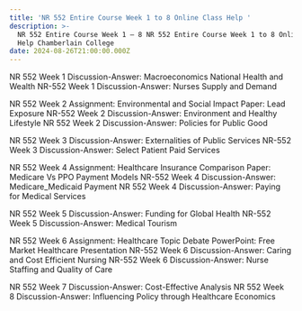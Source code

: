 ```yaml
---
title: 'NR 552 Entire Course Week 1 to 8 Online Class Help '
description: >-
  NR 552 Entire Course Week 1 – 8 NR 552 Entire Course Week 1 to 8 Online Class
  Help Chamberlain College
date: 2024-08-26T21:00:00.000Z
---
```


NR 552 Week 1 Discussion-Answer: Macroeconomics National Health and Wealth
NR-552 Week 1 Discussion-Answer: Nurses Supply and Demand

NR 552 Week 2 Assignment: Environmental and Social Impact Paper: Lead Exposure
NR-552 Week 2 Discussion-Answer: Environment and Healthy Lifestyle
NR 552 Week 2 Discussion-Answer: Policies for Public Good

NR 552 Week 3 Discussion-Answer: Externalities of Public Services
NR-552 Week 3 Discussion-Answer: Select Patient Paid Services

NR 552 Week 4 Assignment: Healthcare Insurance Comparison Paper: Medicare Vs PPO Payment Models
NR-552 Week 4 Discussion-Answer: Medicare\_Medicaid Payment
NR 552 Week 4 Discussion-Answer: Paying for Medical Services

NR 552 Week 5 Discussion-Answer: Funding for Global Health
NR-552 Week 5 Discussion-Answer: Medical Tourism

NR 552 Week 6 Assignment: Healthcare Topic Debate PowerPoint: Free Market Healthcare Presentation
NR-552 Week 6 Discussion-Answer: Caring and Cost Efficient Nursing
NR-552 Week 6 Discussion-Answer: Nurse Staffing and Quality of Care

NR 552 Week 7 Discussion-Answer: Cost-Effective Analysis
NR 552 Week 8 Discussion-Answer: Influencing Policy through Healthcare Economics
